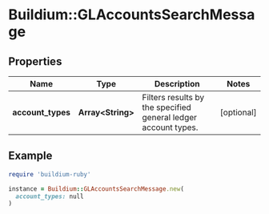 # Buildium::GLAccountsSearchMessage

## Properties

| Name | Type | Description | Notes |
| ---- | ---- | ----------- | ----- |
| **account_types** | **Array&lt;String&gt;** | Filters results by the specified general ledger account types. | [optional] |

## Example

```ruby
require 'buildium-ruby'

instance = Buildium::GLAccountsSearchMessage.new(
  account_types: null
)
```

